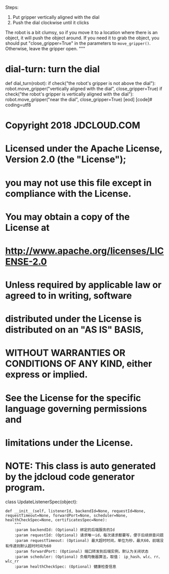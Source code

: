 

Steps:
  1. Put gripper vertically aligned with the dial
  2. Push the dial clockwise until it clicks

The robot is a bit clumsy, so if you move it to a location where there is an
object, it will push the object around. If you need it to grab the object, you
should put "close_gripper=True" in the parameters to `move_gripper()`.
Otherwise, leave the gripper open.
"""

# dial-turn: turn the dial
def dial_turn(robot):
    if check("the robot's gripper is not above the dial"):
        robot.move_gripper("vertically aligned with the dial", close_gripper=True)
    if check("the robot's gripper is vertically aligned with the dial"):
        robot.move_gripper("near the dial", close_gripper=True)
[eod] [code]# coding=utf8

# Copyright 2018 JDCLOUD.COM
#
# Licensed under the Apache License, Version 2.0 (the "License");
# you may not use this file except in compliance with the License.
# You may obtain a copy of the License at
#
#     http://www.apache.org/licenses/LICENSE-2.0
#
# Unless required by applicable law or agreed to in writing, software
# distributed under the License is distributed on an "AS IS" BASIS,
# WITHOUT WARRANTIES OR CONDITIONS OF ANY KIND, either express or implied.
# See the License for the specific language governing permissions and
# limitations under the License.
#
# NOTE: This class is auto generated by the jdcloud code generator program.


class UpdateListenerSpec(object):

    def __init__(self, listenerId, backendId=None, requestId=None, requestTimeout=None, forwardPort=None, scheduler=None, healthCheckSpec=None, certificatesSpec=None):
        """
        :param backendId: (Optional) 绑定的后端服务的Id
        :param requestId: (Optional) 请求唯一id，每次请求都要写，便于后续排查问题
        :param requestTimeout: (Optional) 最大超时时间，单位为秒，最大60，前端没有传递则默认超时时间为60
        :param forwardPort: (Optional) 端口转发到后端实例，默认为关闭状态
        :param scheduler: (Optional) 负载均衡器算法，取值： ip_hash、wlc、rr、wlc_rr
        :param healthCheckSpec: (Optional) 健康检查信息
        